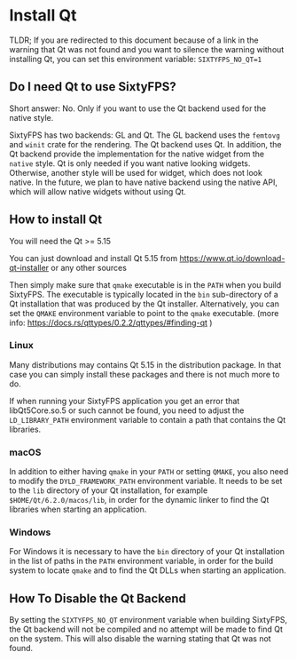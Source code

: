 # Install Qt

TLDR; If you are redirected to this document because of a link in the warning that Qt was not found and
you want to silence the warning without installing Qt, you can set this environment variable: `SIXTYFPS_NO_QT=1`

## Do I need Qt to use SixtyFPS?

Short answer: No. Only if you want to use the Qt backend used for the native style.

SixtyFPS has two backends: GL and Qt. The GL backend uses the `femtovg` and `winit` crate for the rendering.
The Qt backend uses Qt. In addition, the Qt backend provide the implementation for the native widget
from the `native` style.
Qt is only needed if you want native looking widgets. Otherwise, another style will be used for widget, which does not
look native.
In the future, we plan to have native backend using the native API, which will allow native widgets without using Qt.

## How to install Qt

You will need the Qt >= 5.15

You can just download and install Qt 5.15 from https://www.qt.io/download-qt-installer or any other sources

Then simply make sure that `qmake` executable is in the `PATH` when you build SixtyFPS. The executable is
typically located in the `bin` sub-directory of a Qt installation that was produced by the Qt installer.
Alternatively, you can set the `QMAKE` environment variable to point to the `qmake` executable.
(more info: https://docs.rs/qttypes/0.2.2/qttypes/#finding-qt )

### Linux

Many distributions may contains Qt 5.15 in the distribution package. In that case you can simply install these packages
and there is not much more to do.

If when running your SixtyFPS application you get an error that libQt5Core.so.5 or such cannot be found, you need to
adjust the `LD_LIBRARY_PATH` environment variable to contain a path that contains the Qt libraries.

### macOS

In addition to either having `qmake` in your `PATH` or setting `QMAKE`, you also need to modify the `DYLD_FRAMEWORK_PATH`
environment variable. It needs to be set to the `lib` directory of your Qt installation, for example `$HOME/Qt/6.2.0/macos/lib`,
in order for the dynamic linker to find the Qt libraries when starting an application.
### Windows

For Windows it is necessary to have the `bin` directory of your Qt installation in the list of paths in the `PATH`
environment variable, in order for the build system to locate `qmake` and to find the Qt DLLs when starting an application.

## How To Disable the Qt Backend

By setting the `SIXTYFPS_NO_QT` environment variable when building SixtyFPS, the Qt backend will not be compiled and
no attempt will be made to find Qt on the system. This will also disable the warning stating that Qt was not found.
